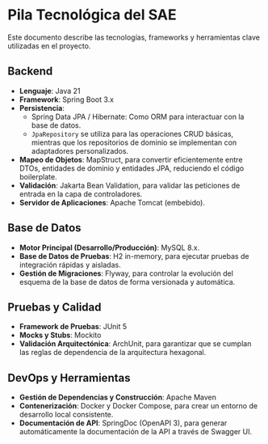 # Pila Tecnológica del SAE

Este documento describe las tecnologías, frameworks y herramientas clave utilizadas en el proyecto.

## Backend
* **Lenguaje**: Java 21
* **Framework**: Spring Boot 3.x
* **Persistencia**:
    * Spring Data JPA / Hibernate: Como ORM para interactuar con la base de datos.
    * `JpaRepository` se utiliza para las operaciones CRUD básicas, mientras que los repositorios de dominio se implementan con adaptadores personalizados.
* **Mapeo de Objetos**: MapStruct, para convertir eficientemente entre DTOs, entidades de dominio y entidades JPA, reduciendo el código boilerplate.
* **Validación**: Jakarta Bean Validation, para validar las peticiones de entrada en la capa de controladores.
* **Servidor de Aplicaciones**: Apache Tomcat (embebido).

## Base de Datos
* **Motor Principal (Desarrollo/Producción)**: MySQL 8.x.
* **Base de Datos de Pruebas**: H2 in-memory, para ejecutar pruebas de integración rápidas y aisladas.
* **Gestión de Migraciones**: Flyway, para controlar la evolución del esquema de la base de datos de forma versionada y automática.

## Pruebas y Calidad
* **Framework de Pruebas**: JUnit 5
* **Mocks y Stubs**: Mockito
* **Validación Arquitectónica**: ArchUnit, para garantizar que se cumplan las reglas de dependencia de la arquitectura hexagonal.

## DevOps y Herramientas
* **Gestión de Dependencias y Construcción**: Apache Maven
* **Contenerización**: Docker y Docker Compose, para crear un entorno de desarrollo local consistente.
* **Documentación de API**: SpringDoc (OpenAPI 3), para generar automáticamente la documentación de la API a través de Swagger UI.